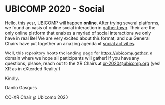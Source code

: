# UBICOMP 2020 - Social

Hello, this year, [UBICOMP](https://ubicomp.org) will happen **online**. After trying several platforms, we found an oasis of online social interaction in [gather.town](gather.town). Their are the only online platform that enables a myriad of social interactions we only have in real life! We are very excited about this format, and our General Chairs have put together an amazing agenda of [social activities](https://ubicomp.org/ubicomp2020/gather-town/).


Well, this repository hosts the landing page for https://ubicomp.gather, a domain where we hope all participants will gather!
If you have any questions, please, reach out to the XR Chairs at xr-2020@ubicomp.org (yes! XR as in eXtended Reality!)



Kindly,

Danilo Gasques

CO-XR Chair @ Ubicomp 2020

